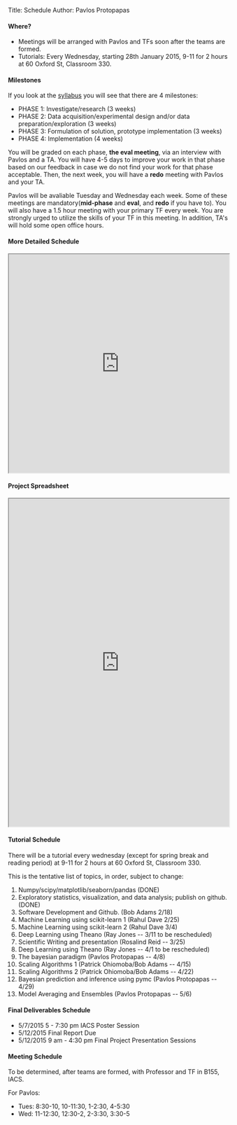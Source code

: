 Title: Schedule
Author: Pavlos Protopapas

#### Where?

* Meetings will be arranged with Pavlos and TFs soon after the teams are formed.
* Tutorials: Every Wednesday, starting 28th January 2015, 9-11 for 2 hours at 60 Oxford St, Classroom 330.

#### Milestones

If you look at the [syllabus](/syllabus) you will see that there are 4 milestones: 

* PHASE 1: Investigate/research (3 weeks)
* PHASE 2: Data acquisition/experimental design and/or data preparation/exploration (3 weeks)
* PHASE 3: Formulation of solution, prototype implementation (3 weeks)
* PHASE 4: Implementation (4 weeks)

You will be graded on each phase, **the eval meeting**, via an interview with Pavlos and a TA. You will have 4-5 days to improve your work in that phase based on our feedback in case we do not find your work for that phase acceptable. Then, the next week, you will have a **redo** meeting with Pavlos and your TA.

Pavlos will be avaliable Tuesday and Wednesday each week. Some of these meetings are mandatory(**mid-phase** and **eval**, and **redo** if you have to). You will also have a 1.5 hour meeting with your primary TF every week. You are strongly urged to utilize the skills of your TF in this meeting. In addition, TA's will hold some open office hours.

#### More Detailed Schedule

<iframe width="100%" height="500" src="https://docs.google.com/spreadsheets/d/1KNYof32UmHM1VwZ3Bf6x2jKPr2QB9IwEVraY56kl1fE/pubhtml?gid=0&amp;single=true&amp;widget=true&amp;headers=false"></iframe>

#### Project Spreadsheet

<!--iframe width="100%" height="500" src="https://docs.google.com/spreadsheets/d/1BTLIHmOBb3Puul_dw-VEv077iGvHdvi_QI6ik5Wc2YM/pubhtml?gid=1040785653&amp;single=true&amp;widget=true&amp;headers=false"></iframe-->

<iframe width="100%" height="750" src="https://docs.google.com/spreadsheets/d/15y13XChxfoUkRqdWZxZ1KfVEmSXa1ZzjGvHZuHEtArg/pubhtml?widget=true&amp;headers=false"></iframe>

#### Tutorial Schedule

There will be a tutorial every wednesday (except for spring break and reading period) at 9-11 for 2 hours at 60 Oxford St, Classroom 330.

This is the tentative list of topics, in order, subject to change:

1. Numpy/scipy/matplotlib/seaborn/pandas (DONE)
1. Exploratory statistics, visualization, and data analysis; publish on github. (DONE)
1. Software Development and Github. (Bob Adams 2/18)
1. Machine Learning using scikit-learn 1 (Rahul Dave 2/25)
1. Machine Learning using scikit-learn 2 (Rahul Dave 3/4)
1. Deep Learning using Theano (Ray Jones -- 3/11 to be rescheduled)
1. Scientific Writing and presentation (Rosalind Reid -- 3/25)
1. Deep Learning using Theano (Ray Jones -- 4/1 to be rescheduled)
1. The bayesian paradigm (Pavlos Protopapas -- 4/8)
1. Scaling Algorithms 1 (Patrick Ohiomoba/Bob Adams -- 4/15)
1. Scaling Algorithms 2 (Patrick Ohiomoba/Bob Adams -- 4/22)
1. Bayesian prediction and inference using pymc (Pavlos Protopapas -- 4/29)
1. Model Averaging and Ensembles (Pavlos Protopapas -- 5/6)

#### Final Deliverables Schedule
* 5/7/2015 5 - 7:30 pm IACS Poster Session			
* 5/12/2015 Final Report Due			
* 5/12/2015 9 am - 4:30 pm Final Project Presentation Sessions			

#### Meeting Schedule

To be determined, after teams are formed, with Professor and TF in B155, IACS.

For Pavlos:

* Tues: 8:30-10, 10-11:30, 1-2:30, 4-5:30
* Wed: 11-12:30, 12:30-2, 2-3:30, 3:30-5
